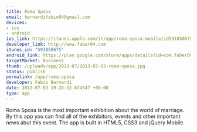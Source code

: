 ```yaml
--- 
title: Roma Sposa
email: bernardifabio04@gmail.com
devices: 
- ios
- android
ios_link: https://itunes.apple.com/it/app/roma-sposa-mobile/id591850675?mt=8
developer_link: http://www.faber04.com
itunes_id: "591850675"
android_link: https://play.google.com/store/apps/details?id=com.faber04.romasposa&feature=search_result#?t=W251bGwsMSwyLDEsImNvbS5mYWJlcjA0LnJvbWFzcG9zYSJd
targetMarket: Business
thumb: /uploads/app/2013-07/2013-07-03-roma-sposa.jpg
status: publish
permalink: /app/roma-sposa
developer: Fabio Bernardi
date: 2013-07-03 19:26:52.674547 +00:00
type: app
---
```


Roma Sposa is the most important exhibition about the world of marriage. By this app you can find all of the exhibitors, events and other important news abut this event. 
The app is built in HTML5, CSS3 and jQuery Mobile. 
